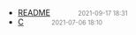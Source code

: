   - [README]()<span style="padding-left:2em;color:orange"></span><span style="color:gray;font-size:.8em;padding-left:2em">2021-09-17 18:31</span>
  - [C](c)<span style="padding-left:2em;color:orange"></span><span style="color:gray;font-size:.8em;padding-left:2em">2021-07-06 18:10</span>
